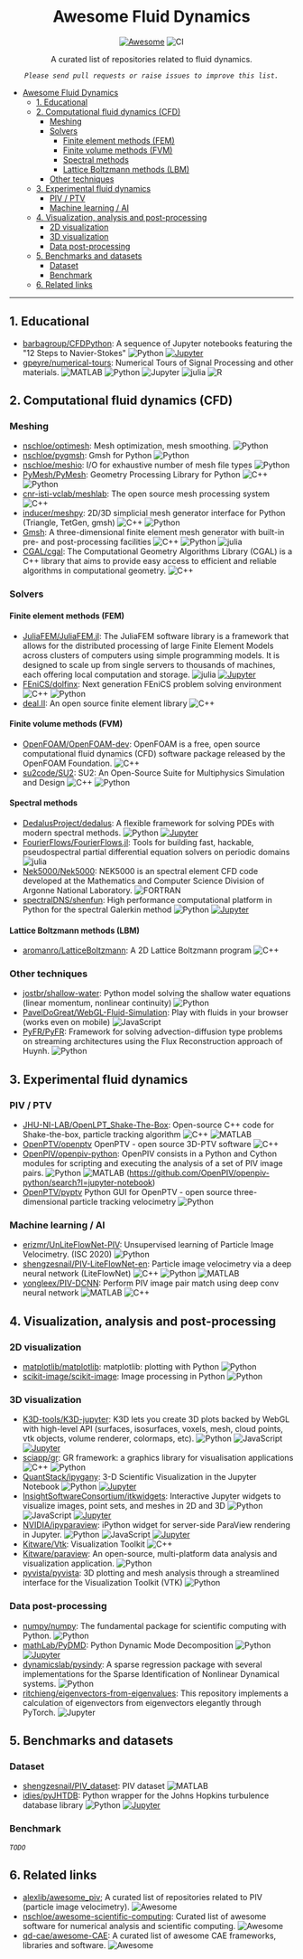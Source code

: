 <div align="center">

# Awesome Fluid Dynamics
[![Awesome](https://awesome.re/badge-flat.svg)](https://github.com/sindresorhus/awesome#readme)
![CI](https://github.com/lento234/awesome-fluid-dynamics/workflows/CI/badge.svg)

A curated list of repositories related to fluid dynamics. 

*`Please send pull requests or raise issues to improve this list.`*

</div>


- [Awesome Fluid Dynamics](#awesome-fluid-dynamics)
  - [1. Educational](#1-educational)
  - [2. Computational fluid dynamics (CFD)](#2-computational-fluid-dynamics-cfd)
    - [Meshing](#meshing)
    - [Solvers](#solvers)
      - [Finite element methods (FEM)](#finite-element-methods-fem)
      - [Finite volume methods (FVM)](#finite-volume-methods-fvm)
      - [Spectral methods](#spectral-methods)
      - [Lattice Boltzmann methods (LBM)](#lattice-boltzmann-methods-lbm)
    - [Other techniques](#other-techniques)
  - [3. Experimental fluid dynamics](#3-experimental-fluid-dynamics)
    - [PIV / PTV](#piv--ptv)
    - [Machine learning / AI](#machine-learning--ai)
  - [4. Visualization, analysis and post-processing](#4-visualization-analysis-and-post-processing)
    - [2D visualization](#2d-visualization)
    - [3D visualization](#3d-visualization)
    - [Data post-processing](#data-post-processing)
  - [5. Benchmarks and datasets](#5-benchmarks-and-datasets)
    - [Dataset](#dataset)
    - [Benchmark](#benchmark)
  - [6. Related links](#6-related-links)

--------------------------------

## 1. Educational

- [barbagroup/CFDPython](https://github.com/barbagroup/CFDPython): A sequence of Jupyter notebooks featuring the "12 Steps to Navier-Stokes" ![Python](logo/Python.svg) [![Jupyter](logo/Jupyter.svg)](https://github.com/barbagroup/CFDPython/search?l=jupyter-notebook)
- [gpeyre/numerical-tours](https://github.com/gpeyre/numerical-tours): Numerical Tours of Signal Processing and other materials. ![MATLAB](logo/MATLAB.svg) ![Python](logo/Python.svg) ![Jupyter](logo/Jupyter.svg) ![julia](logo/julia.svg) ![R](logo/R.svg)

## 2. Computational fluid dynamics (CFD)

### Meshing

- [nschloe/optimesh](https://github.com/nschloe/optimesh): Mesh optimization, mesh smoothing. ![Python](logo/Python.svg)
- [nschloe/pygmsh](https://github.com/nschloe/pygmsh): Gmsh for Python ![Python](logo/Python.svg)
- [nschloe/meshio](https://github.com/nschloe/meshio): I/O for exhaustive number of mesh file types ![Python](logo/python.svg)
- [PyMesh/PyMesh](https://github.com/PyMesh/PyMesh): Geometry Processing Library for Python ![C++](logo/cpp.svg) ![Python](logo/Python.svg)
- [cnr-isti-vclab/meshlab](https://github.com/cnr-isti-vclab/meshlab): The open source mesh processing system ![C++](logo/cpp.svg)
- [inducer/meshpy](https://github.com/inducer/meshpy): 2D/3D simplicial mesh generator interface for Python (Triangle, TetGen, gmsh) ![C++](logo/cpp.svg) ![Python](logo/Python.svg)
- [Gmsh](https://gmsh.info/): A three-dimensional finite element mesh generator with built-in pre- and post-processing facilities ![C++](logo/cpp.svg) ![Python](logo/Python.svg) ![julia](logo/julia.svg)
- [CGAL/cgal](https://github.com/CGAL/cgal): The Computational Geometry Algorithms Library (CGAL) is a C++ library that aims to provide easy access to efficient and reliable algorithms in computational geometry. ![C++](logo/cpp.svg)


### Solvers

#### Finite element methods (FEM)

- [JuliaFEM/JuliaFEM.jl](https://github.com/JuliaFEM/JuliaFEM.jl): The JuliaFEM software library is a framework that allows for the distributed processing of large Finite Element Models across clusters of computers using simple programming models. It is designed to scale up from single servers to thousands of machines, each offering local computation and storage. ![julia](logo/julia.svg) [![Jupyter](logo/Jupyter.svg)](https://github.com/JuliaFEM/JuliaFEM.jl/search?l=jupyter-notebook)
- [FEniCS/dolfinx](https://github.com/FEniCS/dolfinx): Next generation FEniCS problem solving environment ![C++](logo/cpp.svg) ![Python](logo/Python.svg) 
- [deal.II](https://dealii.org/): An open source finite element library ![C++](logo/cpp.svg)

#### Finite volume methods (FVM)

- [OpenFOAM/OpenFOAM-dev](https://github.com/OpenFOAM/OpenFOAM-dev): OpenFOAM is a free, open source computational fluid dynamics (CFD) software package released by the OpenFOAM Foundation. ![C++](logo/cpp.svg)
- [su2code/SU2](https://github.com/su2code/SU2): SU2: An Open-Source Suite for Multiphysics Simulation and Design  ![C++](logo/cpp.svg) ![Python](logo/Python.svg)

#### Spectral methods

- [DedalusProject/dedalus](https://github.com/DedalusProject/dedalus):  A flexible framework for solving PDEs with modern spectral methods. ![Python](logo/Python.svg) [![Jupyter](logo/Jupyter.svg)](https://github.com/DedalusProject/dedalus/search?l=jupyter-notebook)
- [FourierFlows/FourierFlows.jl](https://github.com/FourierFlows/FourierFlows.jl): Tools for building fast, hackable, pseudospectral partial differential equation solvers on periodic domains ![julia](logo/julia.svg)
- [Nek5000/Nek5000](https://github.com/Nek5000/Nek5000): NEK5000 is an spectral element CFD code developed at the Mathematics and Computer Science Division of Argonne National Laboratory. ![FORTRAN](logo/FORTRAN.svg)
- [spectralDNS/shenfun](https://github.com/spectralDNS/shenfun): High performance computational platform in Python for the spectral Galerkin method ![Python](logo/Python.svg) [![Jupyter](logo/Jupyter.svg)](https://github.com/spectralDNS/shenfun/search?l=jupyter-notebook)

#### Lattice Boltzmann methods (LBM)

- [aromanro/LatticeBoltzmann](https://github.com/aromanro/LatticeBoltzmann): A 2D Lattice Boltzmann program ![C++](logo/cpp.svg)

### Other techniques

- [jostbr/shallow-water](https://github.com/jostbr/shallow-water): Python model solving the shallow water equations (linear momentum, nonlinear continuity) ![Python](logo/Python.svg)
- [PavelDoGreat/WebGL-Fluid-Simulation](https://github.com/PavelDoGreat/WebGL-Fluid-Simulation): Play with fluids in your browser (works even on mobile) ![JavaScript](logo/JavaScript.svg)
- [PyFR/PyFR](https://github.com/PyFR/PyFR): Framework for solving advection-diffusion type problems on streaming architectures using the Flux Reconstruction approach of Huynh. ![Python](logo/Python.svg)

## 3. Experimental fluid dynamics 

### PIV / PTV

- [JHU-NI-LAB/OpenLPT_Shake-The-Box](https://github.com/JHU-NI-LAB/OpenLPT_Shake-The-Box): Open-source C++ code for Shake-the-box, particle tracking algorithm ![C++](logo/cpp.svg) ![MATLAB](logo/MATLAB.svg)
- [OpenPTV/openptv](https://github.com/openptv/openptv) OpenPTV - open source 3D-PTV software ![C++](logo/cpp.svg)
- [OpenPIV/openpiv-python](https://github.com/openpiv/openpiv-python): OpenPIV consists in a Python and Cython modules for scripting and executing the analysis of a set of PIV image pairs. ![Python](logo/Python.svg) ![MATLAB](logo/MATLAB.svg) (https://github.com/OpenPIV/openpiv-python/search?l=jupyter-notebook)
- [OpenPTV/pyptv](https://github.com/openptv/pyptv) Python GUI for OpenPTV - open source three-dimensional particle tracking velocimetry ![Python](logo/Python.svg)

### Machine learning / AI

- [erizmr/UnLiteFlowNet-PIV](https://github.com/erizmr/UnLiteFlowNet-PIV): Unsupervised learning of Particle Image Velocimetry. (ISC 2020) ![Python](logo/Python.svg)
- [shengzesnail/PIV-LiteFlowNet-en](https://github.com/shengzesnail/PIV-LiteFlowNet-en): Particle image velocimetry via a deep neural network (LiteFlowNet) ![C++](logo/cpp.svg) ![Python](logo/Python.svg) ![MATLAB](logo/MATLAB.svg)
- [yongleex/PIV-DCNN](https://github.com/yongleex/PIV-DCNN): Perform PIV image pair match using deep conv neural network ![MATLAB](logo/MATLAB.svg) ![C++](logo/cpp.svg)


## 4. Visualization, analysis and post-processing

### 2D visualization

- [matplotlib/matplotlib](https://github.com/matplotlib/matplotlib): matplotlib: plotting with Python ![Python](logo/Python.svg)
- [scikit-image/scikit-image](https://github.com/scikit-image/scikit-image): Image processing in Python ![Python](logo/Python.svg)

### 3D visualization

- [K3D-tools/K3D-jupyter](https://github.com/K3D-tools/K3D-jupyter): K3D lets you create 3D plots backed by WebGL with high-level API (surfaces, isosurfaces, voxels, mesh, cloud points, vtk objects, volume renderer, colormaps, etc). ![Python](logo/Python.svg) ![JavaScript](logo/JavaScript.svg) [![Jupyter](logo/Jupyter.svg)](https://github.com/K3D-tools/K3D-jupyter/search?l=jupyter-notebook)
- [sciapp/gr](https://github.com/sciapp/gr): GR framework: a graphics library for visualisation applications ![C++](logo/cpp.svg) ![Python](logo/Python.svg)
- [QuantStack/ipygany](https://github.com/QuantStack/ipygany):  3-D Scientific Visualization in the Jupyter Notebook ![Python](logo/Python.svg) [![Jupyter](logo/Jupyter.svg)](https://github.com/QuantStack/ipygany/search?l=jupyter-notebook)
- [InsightSoftwareConsortium/itkwidgets](https://github.com/InsightSoftwareConsortium/itkwidgets):  Interactive Jupyter widgets to visualize images, point sets, and meshes in 2D and 3D ![Python](logo/Python.svg) ![JavaScript](logo/JavaScript.svg) [![Jupyter](logo/Jupyter.svg)](https://github.com/InsightSoftwareConsortium/itkwidgets/search?l=jupyter-notebook)
- [NVIDIA/ipyparaview](https://github.com/NVIDIA/ipyparaview):  iPython widget for server-side ParaView rendering in Jupyter. ![Python](logo/Python.svg) ![JavaScript](logo/JavaScript.svg) [![Jupyter](logo/Jupyter.svg)](https://github.com/NVIDIA/ipyparaview/search?l=jupyter-notebook)
- [Kitware/Vtk](https://gitlab.kitware.com/vtk/vtk): Visualization Toolkit ![C++](logo/cpp.svg)
- [Kitware/paraview](https://www.paraview.org/): An open-source, multi-platform data analysis and visualization application. ![Python](logo/Python.svg)
- [pyvista/pyvista](https://github.com/pyvista/pyvista): 3D plotting and mesh analysis through a streamlined interface for the Visualization Toolkit (VTK) ![Python](logo/Python.svg)

### Data post-processing

- [numpy/numpy](https://github.com/numpy/numpy): The fundamental package for scientific computing with Python. ![Python](logo/Python.svg)
- [mathLab/PyDMD](https://github.com/mathLab/PyDMD):  Python Dynamic Mode Decomposition ![Python](logo/Python.svg) [![Jupyter](logo/Jupyter.svg)](https://github.com/mathLab/PyDMD/search?l=jupyter-notebook)
- [dynamicslab/pysindy](https://github.com/dynamicslab/pysindy): A sparse regression package with several implementations for the Sparse Identification of Nonlinear Dynamical systems. ![Python](logo/Python.svg)
- [ritchieng/eigenvectors-from-eigenvalues](https://github.com/ritchieng/eigenvectors-from-eigenvalues): This repository implements a calculation of eigenvectors from eigenvectors elegantly through PyTorch. ![Jupyter](logo/Jupyter.svg)

## 5. Benchmarks and datasets

### Dataset

- [shengzesnail/PIV_dataset](https://github.com/shengzesnail/PIV_dataset):  PIV dataset ![MATLAB](logo/MATLAB.svg)
- [idies/pyJHTDB](https://github.com/idies/pyJHTDB):  Python wrapper for the Johns Hopkins turbulence database library ![Python](logo/Python.svg) [![Jupyter](logo/Jupyter.svg)](https://github.com/idies/pyJHTDB/search?l=jupyter-notebook)

### Benchmark

*`TODO`*

## 6. Related links

- [alexlib/awesome_piv](https://github.com/alexlib/awesome_piv); A curated list of repositories related to PIV (particle image velocimetry). ![Awesome](https://awesome.re/badge-flat.svg)
- [nschloe/awesome-scientific-computing](https://github.com/nschloe/awesome-scientific-computing): Curated list of awesome software for numerical analysis and scientific computing. ![Awesome](https://awesome.re/badge-flat.svg)
- [qd-cae/awesome-CAE](https://github.com/qd-cae/awesome-CAE): A curated list of awesome CAE frameworks, libraries and software. ![Awesome](https://awesome.re/badge-flat.svg)
